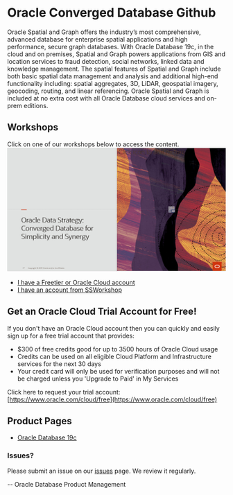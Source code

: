 # Oracle Converged Database Github


Oracle Spatial and Graph offers the industry’s most comprehensive, advanced database for enterprise spatial applications and high performance, secure graph databases. With Oracle Database 19c, in the cloud and on premises, Spatial and Graph powers applications from GIS and location services to fraud detection, social networks, linked data and knowledge management. 
The spatial features of Spatial and Graph include both basic spatial data management and analysis and additional high-end functionality including: spatial aggregates, 3D, LiDAR, geospatial imagery, geocoding, routing, and linear referencing. 
Oracle Spatial and Graph is included at no extra cost with all Oracle Database cloud services and on-prem editions.

## Workshops
Click on one of our workshops below to access the content.
[![](./images/converged-database.png)](https://oracle.github.io/learning-library/data-management-library/database/multitenant/freetier/index.html)  

- [I have a Freetier or Oracle Cloud account](https://oracle.github.io/learning-library/data-management-library/database/multitenant/freetier/index.html)
- [I have an account from SSWorkshop](https://oracle.github.io/learning-library/data-management-library/database/multitenant/ssworkshop/index.html)


## Get an Oracle Cloud Trial Account for Free!
If you don't have an Oracle Cloud account then you can quickly and easily sign up for a free trial account that provides:
- $300 of free credits good for up to 3500 hours of Oracle Cloud usage
- Credits can be used on all eligible Cloud Platform and Infrastructure services for the next 30 days
- Your credit card will only be used for verification purposes and will not be charged unless you 'Upgrade to Paid' in My Services

Click here to request your trial account: [https://www.oracle.com/cloud/free](https://www.oracle.com/cloud/free)


## Product Pages
- [Oracle Database 19c](https://www.oracle.com/database/)


### Issues?
Please submit an issue on our [issues](https://github.com/oracle/learning-library/issues) page.  We review it regularly.

-- Oracle Database Product Management
